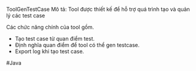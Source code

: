 ToolGenTestCase
Mô tả: Tool được thiết kế để hỗ trợ quá trình tạo và quản lý các test case

Các chức năng chính của tool gồm.
- Tạo test case từ quan điểm test.
- Định nghĩa quan điểm  để tool có thể gen testcase.
- Export log khi tạo test case.

#Java
